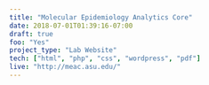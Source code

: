 ```yaml
---
title: "Molecular Epidemiology Analytics Core"
date: 2018-07-01T01:39:16-07:00
draft: true
foo: "Yes"
project_type: "Lab Website"
tech: ["html", "php", "css", "wordpress", "pdf"]
live: "http://meac.asu.edu/"
---
```



